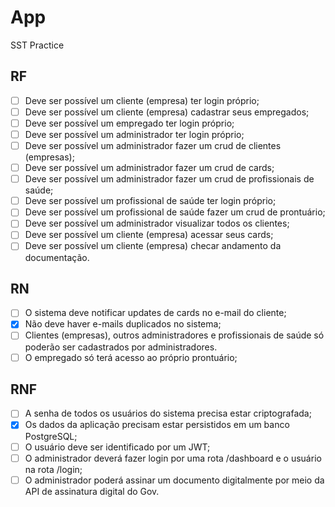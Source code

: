 # App

SST Practice

## RF

- [ ] Deve ser possível um cliente (empresa) ter login próprio;
- [ ] Deve ser possível um cliente (empresa) cadastrar seus empregados;
- [ ] Deve ser possível um empregado ter login próprio;
- [ ] Deve ser possível um administrador ter login próprio;
- [ ] Deve ser possível um administrador fazer um crud de clientes (empresas);
- [ ] Deve ser possível um administrador fazer um crud de cards;
- [ ] Deve ser possível um administrador fazer um crud de profissionais de saúde;
- [ ] Deve ser possível um profissional de saúde ter login próprio;
- [ ] Deve ser possível um profissional de saúde fazer um crud de prontuário;
- [ ] Deve ser possível um administrador visualizar todos os clientes;
- [ ] Deve ser possível um cliente (empresa) acessar seus cards;
- [ ] Deve ser possível um cliente (empresa) checar andamento da documentação.

## RN

- [ ] O sistema deve notificar updates de cards no e-mail do cliente;
- [x] Não deve haver e-mails duplicados no sistema;
- [ ] Clientes (empresas), outros administradores e profissionais de saúde só poderão ser cadastrados por administradores.
- [ ] O empregado só terá acesso ao próprio prontuário;

## RNF

- [ ] A senha de todos os usuários do sistema precisa estar criptografada;
- [x] Os dados da aplicação precisam estar persistidos em um banco PostgreSQL;
- [ ] O usuário deve ser identificado por um JWT;
- [ ] O administrador deverá fazer login por uma rota /dashboard e o usuário na rota /login;
- [ ] O administrador poderá assinar um documento digitalmente por meio da API de assinatura digital do Gov.